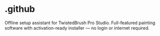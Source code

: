 # .github
Offline setup assistant for TwistedBrush Pro Studio. Full-featured painting software with activation-ready installer — no login or internet required.
